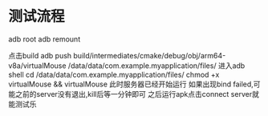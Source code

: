# 测试流程

adb root
adb remount

点击build
adb push build/intermediates/cmake/debug/obj/arm64-v8a/virtualMouse /data/data/com.example.myapplication/files/
进入adb shell
cd /data/data/com.example.myapplication/files/
chmod +x virtualMouse && virtualMouse
此时服务器已经开始运行
如果出现bind failed,可能之前的server没有退出,kill后等一分钟即可
之后运行apk点击connect server就能测试乐
